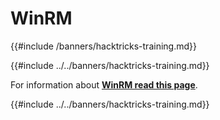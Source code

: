# WinRM
{{#include /banners/hacktricks-training.md}}


{{#include ../../banners/hacktricks-training.md}}

For information about [**WinRM read this page**](../../network-services-pentesting/5985-5986-pentesting-winrm.md).

{{#include ../../banners/hacktricks-training.md}}
